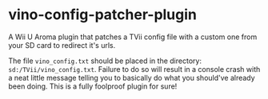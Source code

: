# vino-config-patcher-plugin
A Wii U Aroma plugin that patches a TVii config file with a custom one from your SD card to redirect it's urls.

The file `vino_config.txt` should be placed in the directory: `sd:/TVii/vino_config.txt`. Failure to do so will result in a console crash with a neat little message telling you to basically do what you should've already been doing. This is a fully foolproof plugin for sure!
